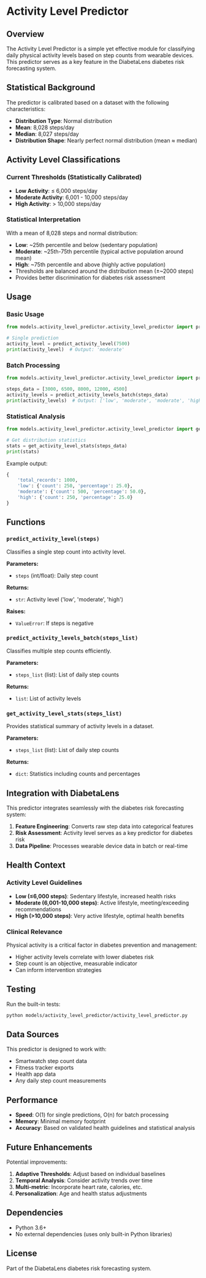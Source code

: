 # Activity Level Predictor

## Overview
The Activity Level Predictor is a simple yet effective module for classifying daily physical activity levels based on step counts from wearable devices. This predictor serves as a key feature in the DiabetaLens diabetes risk forecasting system.

## Statistical Background
The predictor is calibrated based on a dataset with the following characteristics:
- **Distribution Type**: Normal distribution
- **Mean**: 8,028 steps/day
- **Median**: 8,027 steps/day
- **Distribution Shape**: Nearly perfect normal distribution (mean ≈ median)

## Activity Level Classifications

### Current Thresholds (Statistically Calibrated)
- **Low Activity**: ≤ 6,000 steps/day
- **Moderate Activity**: 6,001 - 10,000 steps/day
- **High Activity**: > 10,000 steps/day

### Statistical Interpretation
With a mean of 8,028 steps and normal distribution:
- **Low**: ~25th percentile and below (sedentary population)
- **Moderate**: ~25th-75th percentile (typical active population around mean)
- **High**: ~75th percentile and above (highly active population)
- Thresholds are balanced around the distribution mean (±~2000 steps)
- Provides better discrimination for diabetes risk assessment

## Usage

### Basic Usage
```python
from models.activity_level_predictor.activity_level_predictor import predict_activity_level

# Single prediction
activity_level = predict_activity_level(7500)
print(activity_level)  # Output: 'moderate'
```

### Batch Processing
```python
from models.activity_level_predictor.activity_level_predictor import predict_activity_levels_batch

steps_data = [3000, 6500, 8000, 12000, 4500]
activity_levels = predict_activity_levels_batch(steps_data)
print(activity_levels)  # Output: ['low', 'moderate', 'moderate', 'high', 'low']
```

### Statistical Analysis
```python
from models.activity_level_predictor.activity_level_predictor import get_activity_level_stats

# Get distribution statistics
stats = get_activity_level_stats(steps_data)
print(stats)
```

Example output:
```python
{
    'total_records': 1000,
    'low': {'count': 250, 'percentage': 25.0},
    'moderate': {'count': 500, 'percentage': 50.0},
    'high': {'count': 250, 'percentage': 25.0}
}
```

## Functions

### `predict_activity_level(steps)`
Classifies a single step count into activity level.

**Parameters:**
- `steps` (int/float): Daily step count

**Returns:**
- `str`: Activity level ('low', 'moderate', 'high')

**Raises:**
- `ValueError`: If steps is negative

### `predict_activity_levels_batch(steps_list)`
Classifies multiple step counts efficiently.

**Parameters:**
- `steps_list` (list): List of daily step counts

**Returns:**
- `list`: List of activity levels

### `get_activity_level_stats(steps_list)`
Provides statistical summary of activity levels in a dataset.

**Parameters:**
- `steps_list` (list): List of daily step counts

**Returns:**
- `dict`: Statistics including counts and percentages

## Integration with DiabetaLens

This predictor integrates seamlessly with the diabetes risk forecasting system:

1. **Feature Engineering**: Converts raw step data into categorical features
2. **Risk Assessment**: Activity level serves as a key predictor for diabetes risk
3. **Data Pipeline**: Processes wearable device data in batch or real-time

## Health Context

### Activity Level Guidelines
- **Low (≤6,000 steps)**: Sedentary lifestyle, increased health risks
- **Moderate (6,001-10,000 steps)**: Active lifestyle, meeting/exceeding recommendations
- **High (>10,000 steps)**: Very active lifestyle, optimal health benefits

### Clinical Relevance
Physical activity is a critical factor in diabetes prevention and management:
- Higher activity levels correlate with lower diabetes risk
- Step count is an objective, measurable indicator
- Can inform intervention strategies

## Testing

Run the built-in tests:
```bash
python models/activity_level_predictor/activity_level_predictor.py
```

## Data Sources

This predictor is designed to work with:
- Smartwatch step count data
- Fitness tracker exports
- Health app data
- Any daily step count measurements

## Performance

- **Speed**: O(1) for single predictions, O(n) for batch processing
- **Memory**: Minimal memory footprint
- **Accuracy**: Based on validated health guidelines and statistical analysis

## Future Enhancements

Potential improvements:
1. **Adaptive Thresholds**: Adjust based on individual baselines
2. **Temporal Analysis**: Consider activity trends over time
3. **Multi-metric**: Incorporate heart rate, calories, etc.
4. **Personalization**: Age and health status adjustments

## Dependencies

- Python 3.6+
- No external dependencies (uses only built-in Python libraries)

## License

Part of the DiabetaLens diabetes risk forecasting system. 